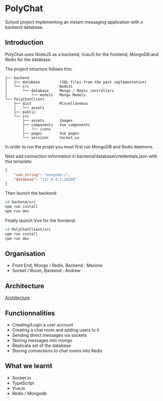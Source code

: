 # PolyChat

School project implementing an instant messaging application with a backend database.

## Introduction

PolyChat uses NodeJS as a backend, VueJS for the frontend, MongoDB and Redis for the database.

The project structure follows this:

```
├── backend
│   ├── database         (SQL files from the past implementation)
│   └── src              NodeJs
│       └── database     Mongo / Redis controllers
│           └── models   Mongo Models
└── PolyChatClient       
    ├── dist             Miscellaneous
    │   └── assets
    ├── public
    └── src
        ├── assets       Images
        ├── components   Vue components
        │   └── icons
        ├── pages        Vue pages
        └── services     Socket.io
```

In order to run the projet you must first run MongoDB and Redis daemons.

Next add connection information in backend/database/credentials.json with this template:

```json
{
    "con_string": "mongodb:/",
    "database": "127.0.0.1:28200"
}
```

Then launch the backend:

```bash
cd backend/src
npm run install
npm run dev
```

Finally launch Vue for the frontend:

```bash
cd PolyChatClient/src
npm run install
npm run dev
```

## Organisation

- Front End, Mongo / Redis, Backend : Maxime
- Socket / Room, Backend : Andrew

## Architecture

[Architecture](./architecture.png)

## Functionnalities

- Creating/Login a user account
- Creating a chat room and adding users to it
- Sending direct messages via sockets
- Storing messages into mongo
- Replicata set of the database
- Storing connections to chat rooms into Redis

## What we learnt

- Socket.io
- TypeScript
- VueJs
- Redis / Mongodb

